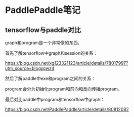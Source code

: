 # PaddlePaddle笔记

## tensorflow与paddle对比

graph和program是一个非常像的东西。

首先了解tensorflow中graph和session的关系：

https://blog.csdn.net/xg123321123/article/details/78017997?utm_source=blogxgwz4

然后了解paddle中exe和program之间的关系：

program会分为初始化program和前向和反向传播program。

最后对比paddle中program和tensorflow中graph：

https://blog.csdn.net/PaddlePaddle/article/details/80812082